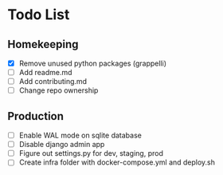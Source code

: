 # Todo List

## Homekeeping

- [x] Remove unused python packages (grappelli)
- [ ] Add readme.md
- [ ] Add contributing.md
- [ ] Change repo ownership

## Production

- [ ] Enable WAL mode on sqlite database
- [ ] Disable django admin app
- [ ] Figure out settings.py for dev, staging, prod
- [ ] Create infra folder with docker-compose.yml and deploy.sh
